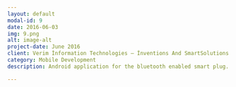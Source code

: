 ```yaml
---
layout: default
modal-id: 9
date: 2016-06-03
img: 9.png
alt: image-alt
project-date: June 2016
client: Verim İnformation Technologies – İnventions And SmartSolutions
category: Mobile Development
description: Android application for the bluetooth enabled smart plug.

---
```

